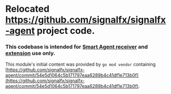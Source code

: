 # Relocated https://github.com/signalfx/signalfx-agent project code.

### This codebase is intended for [Smart Agent receiver](../receiver/smartagentreceiver/README.md) and [extension](../extension/smartagentextension/README.md) use only.

This module's initial content was provided by `go mod vendor` containing [https://github.com/signalfx/signalfx-agent/commit/54e5d1064c5b171797eaa6289b4c41df1e713b0f](https://github.com/signalfx/signalfx-agent/commit/54e5d1064c5b171797eaa6289b4c41df1e713b0f).

